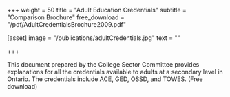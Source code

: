 +++
weight = 50
title = "Adult Education Credentials"
subtitle = "Comparison Brochure"
free_download = "/pdf/AdultCredentialsBrochure2009.pdf"

[asset]
  image = "/publications/adultCredentials.jpg"
  text = ""
  

+++

This document prepared by the College Sector Committee provides explanations for all the credentials available to adults at a secondary level in Ontario. The credentials include ACE, GED, OSSD, and TOWES. (Free download)